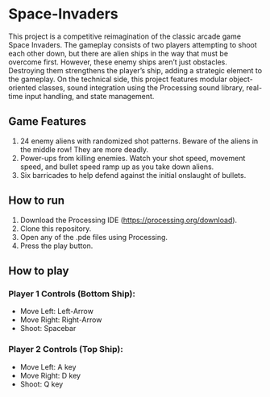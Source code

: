# Space-Invaders
  This project is a competitive reimagination of the classic arcade game Space Invaders. The gameplay consists of two players attempting to shoot each other down, but there are alien ships in the way that must be overcome first. However, these enemy ships aren’t just obstacles. Destroying them strengthens the player’s ship, adding a strategic element to the gameplay.
	On the technical side, this project features modular object-oriented classes, sound integration using the Processing sound library, real-time input handling, and state management.
## Game Features
1) 24 enemy aliens with randomized shot patterns. Beware of the aliens in the middle row! They are more deadly.
2) Power-ups from killing enemies. Watch your shot speed, movement speed, and bullet speed ramp up as you take down aliens.
3) Six barricades to help defend against the initial onslaught of bullets. 
## How to run
1) Download the Processing IDE (https://processing.org/download).
2) Clone this repository.
3) Open any of the .pde files using Processing.
4) Press the play button.
## How to play
### Player 1 Controls (Bottom Ship): 
  * Move Left: Left-Arrow
  * Move Right: Right-Arrow
  * Shoot: Spacebar
### Player 2 Controls (Top Ship):
  * Move Left: A key
  * Move Right: D key
  * Shoot: Q key
